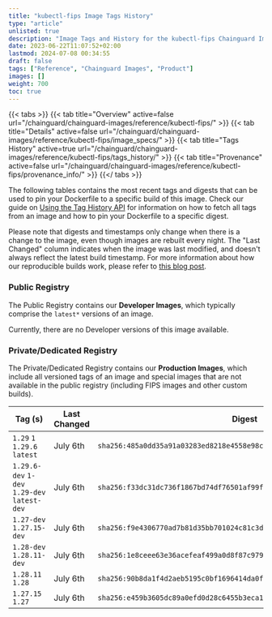 ```yaml
---
title: "kubectl-fips Image Tags History"
type: "article"
unlisted: true
description: "Image Tags and History for the kubectl-fips Chainguard Image"
date: 2023-06-22T11:07:52+02:00
lastmod: 2024-07-08 00:34:55
draft: false
tags: ["Reference", "Chainguard Images", "Product"]
images: []
weight: 700
toc: true
---
```


{{< tabs >}}
{{< tab title="Overview" active=false url="/chainguard/chainguard-images/reference/kubectl-fips/" >}}
{{< tab title="Details" active=false url="/chainguard/chainguard-images/reference/kubectl-fips/image_specs/" >}}
{{< tab title="Tags History" active=true url="/chainguard/chainguard-images/reference/kubectl-fips/tags_history/" >}}
{{< tab title="Provenance" active=false url="/chainguard/chainguard-images/reference/kubectl-fips/provenance_info/" >}}
{{</ tabs >}}

The following tables contains the most recent tags and digests that can be used to pin your Dockerfile to a specific build of this image. Check our guide on [Using the Tag History API](/chainguard/chainguard-images/using-the-tag-history-api/) for information on how to fetch all tags from an image and how to pin your Dockerfile to a specific digest.

Please note that digests and timestamps only change when there is a change to the image, even though images are rebuilt every night. The "Last Changed" column indicates when the image was last modified, and doesn't always reflect the latest build timestamp. For more information about how our reproducible builds work, please refer to [this blog post](https://www.chainguard.dev/unchained/reproducing-chainguards-reproducible-image-builds).

### Public Registry
The Public Registry contains our **Developer Images**, which typically comprise the `latest*` versions of an image.

Currently, there are no Developer versions of this image available.

### Private/Dedicated Registry
The Private/Dedicated Registry contains our **Production Images**, which include all versioned tags of an image and special images that are not available in the public registry (including FIPS images and other custom builds).

| Tag (s)                                       | Last Changed | Digest                                                                    |
|-----------------------------------------------|--------------|---------------------------------------------------------------------------|
|  `1.29` `1` `1.29.6` `latest`                 | July 6th     | `sha256:485a0dd35a91a03283ed8218e4558e98c81da7b068f1f484e9dfb603a1c0f63b` |
|  `1.29.6-dev` `1-dev` `1.29-dev` `latest-dev` | July 6th     | `sha256:f33dc31dc736f1867bd74df76501af99f93692a414e018a5c4ec1bf49036c14f` |
|  `1.27-dev` `1.27.15-dev`                     | July 6th     | `sha256:f9e4306770ad7b81d35bb701024c81c3d1e73f017b28c51ae016769a79aaaa95` |
|  `1.28-dev` `1.28.11-dev`                     | July 6th     | `sha256:1e8ceee63e36acefeaf499a0d8f87c9796f09903ae282e73645f2da4c2e77da2` |
|  `1.28.11` `1.28`                             | July 6th     | `sha256:90b8da1f4d2aeb5195c0bf1696414da0f735b4da17ad3c606446a112846a292b` |
|  `1.27.15` `1.27`                             | July 6th     | `sha256:e459b3605dc89a0efd0d28c6455b3eca1831e589c4a27a9e2305c6e49fc3a252` |

